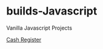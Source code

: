 # builds-Javascript
Vanilla Javascript Projects


[Cash Register](https://vaishnavme.github.io/builds-Javascript/Cash-Register/)
